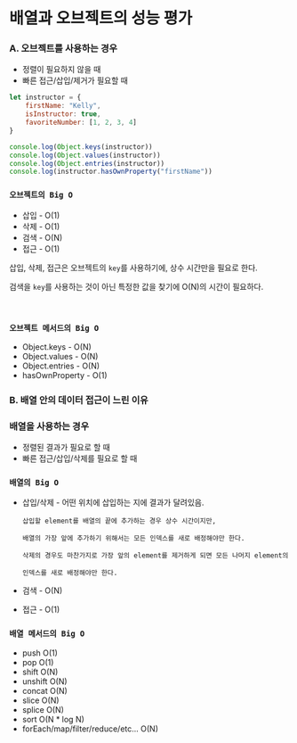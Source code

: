 # 배열과 오브젝트의 성능 평가

### A. 오브젝트를 사용하는 경우

* 정렬이 필요하지 않을 때
* 빠른 접근/삽입/제거가 필요할 때


```js
let instructor = {
    firstName: "Kelly",
    isInstructor: true,
    favoriteNumber: [1, 2, 3, 4]
}

console.log(Object.keys(instructor))
console.log(Object.values(instructor))
console.log(Object.entries(instructor))
console.log(instructor.hasOwnProperty("firstName"))
```

### `오브젝트의 Big O`
* 삽입 - O(1)
* 삭제 - O(1)
* 검색 - O(N)
* 접근 - O(1)

삽입, 삭제, 접근은 오브젝트의 `key`를 사용하기에, 상수 시간만을 필요로 한다.

검색을 `key`를 사용하는 것이 아닌 특정한 값을 찾기에 O(N)의 시간이 필요하다.

<br/>

### `오브젝트 메서드의 Big O`
* Object.keys - O(N)
* Object.values - O(N)
* Object.entries - O(N)
* hasOwnProperty - O(1)


### B. 배열 안의 데이터 접근이 느린 이유

### 배열을 사용하는 경우

* 정렬된 결과가 필요로 할 때
* 빠른 접근/삽입/삭제를 필요로 할 때

### `배열의 Big O`
* 삽입/삭제 - 어떤 위치에 삽입하는 지에 결과가 달려있음.
    
    `삽입할 element를 배열의 끝에 추가하는 경우 상수 시간이지만,`
    
    `배열의 가장 앞에 추가하기 위해서는 모든 인덱스를 새로 배정해야만 한다.`

    `삭제의 경우도 마찬가지로 가장 앞의 element를 제거하게 되면 모든 나머지 element의`

    `인덱스를 새로 배정해야만 한다.`
* 검색 - O(N)
* 접근 - O(1)


### `배열 메서드의 Big O`

* push O(1)
* pop O(1)
* shift O(N)
* unshift O(N)
* concat O(N)
* slice O(N)
* splice O(N)
* sort O(N * log N)
* forEach/map/filter/reduce/etc... O(N)